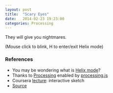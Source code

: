 ```yaml
---
layout: post
title:  "Scary Eyes"
date:   2014-02-23 19:23:00
categories: Processing
---
```


They will give you nightmares.

(Mouse click to blink, H to enter/exit Helix mode)

<script src="/javascripts/processing-1.4.1.min.js"></script>
<canvas data-processing-sources="/resources/processing/scary-eyes.pde"></canvas>

### References
* You may be wondering what is [Helix mode]?
* Thanks to [Processing] enabled by [processing.js]
* Coursera [lecture]: interactive sketch
* [Source]

[Helix mode]: https://www.google.com/search?q=helix+silver+eyes&source=lnms&tbm=isch&sa=X&ei=T7kKU7nEBeH4yAGygoHYDA&ved=0CAkQ_AUoAQ&biw=1680&bih=963
[Processing]: http://processing.org/reference/
[processing.js]: http://processingjs.org/reference/
[lecture]: https://class.coursera.org/compartsprocessing-001/lecture/37
[Source]: https://github.com/go717franciswang/glowing-octo-spice/tree/master/ps3

